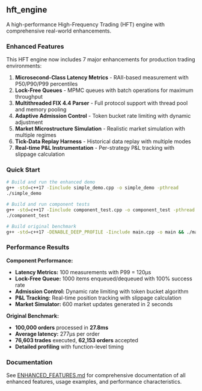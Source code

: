 ## hft_engine

A high-performance High-Frequency Trading (HFT) engine with comprehensive real-world enhancements.

### Enhanced Features

This HFT engine now includes 7 major enhancements for production trading environments:

1. **Microsecond-Class Latency Metrics** - RAII-based measurement with P50/P90/P99 percentiles
2. **Lock-Free Queues** - MPMC queues with batch operations for maximum throughput  
3. **Multithreaded FIX 4.4 Parser** - Full protocol support with thread pool and memory pooling
4. **Adaptive Admission Control** - Token bucket rate limiting with dynamic adjustment
5. **Market Microstructure Simulation** - Realistic market simulation with multiple regimes
6. **Tick-Data Replay Harness** - Historical data replay with multiple modes
7. **Real-time P&L Instrumentation** - Per-strategy P&L tracking with slippage calculation

### Quick Start

```bash
# Build and run the enhanced demo
g++ -std=c++17 -Iinclude simple_demo.cpp -o simple_demo -pthread
./simple_demo

# Build and run component tests
g++ -std=c++17 -Iinclude component_test.cpp -o component_test -pthread
./component_test

# Build original benchmark
g++ -std=c++17 -DENABLE_DEEP_PROFILE -Iinclude main.cpp -o main && ./main
```

### Performance Results

**Component Performance:**
- **Latency Metrics:** 100 measurements with P99 = 120μs
- **Lock-Free Queue:** 1000 items enqueued/dequeued with 100% success rate
- **Admission Control:** Dynamic rate limiting with token bucket algorithm
- **P&L Tracking:** Real-time position tracking with slippage calculation
- **Market Simulator:** 600 market updates generated in 2 seconds

**Original Benchmark:**
- **100,000 orders** processed in **27.8ms** 
- **Average latency:** 277μs per order
- **76,603 trades** executed, **62,153 orders** accepted
- **Detailed profiling** with function-level timing

### Documentation

See [ENHANCED_FEATURES.md](ENHANCED_FEATURES.md) for comprehensive documentation of all enhanced features, usage examples, and performance characteristics.



